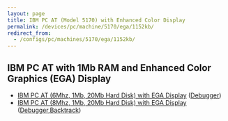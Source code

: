 ```yaml
---
layout: page
title: IBM PC AT (Model 5170) with Enhanced Color Display
permalink: /devices/pc/machine/5170/ega/1152kb/
redirect_from:
  - /configs/pc/machines/5170/ega/1152kb/
---
```


IBM PC AT with 1Mb RAM and Enhanced Color Graphics (EGA) Display
---

* [IBM PC AT (6Mhz, 1Mb, 20Mb Hard Disk) with EGA Display](/devices/pc/machine/5170/ega/1152kb/rev1/) ([Debugger](/devices/pc/machine/5170/ega/1152kb/rev1/debugger/))
* [IBM PC AT (8Mhz, 1Mb, 20Mb Hard Disk) with EGA Display](/devices/pc/machine/5170/ega/1152kb/rev3/) ([Debugger](/devices/pc/machine/5170/ega/1152kb/rev3/debugger/),[Backtrack](/devices/pc/machine/5170/ega/1152kb/rev3/debugger/backtrack/))
